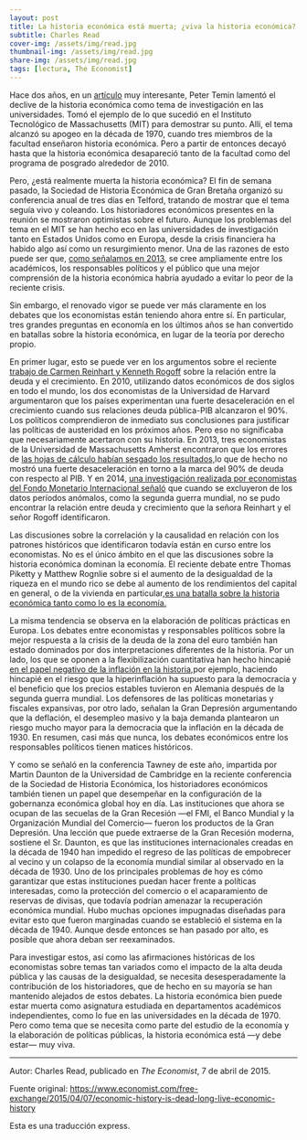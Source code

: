 ```yaml
---
layout: post
title: La historia económica está muerta; ¿viva la historia económica?
subtitle: Charles Read
cover-img: /assets/img/read.jpg
thumbnail-img: /assets/img/read.jpg
share-img: /assets/img/read.jpg
tags: [lectura, The Economist]
---
```

Hace dos años, en un [artículo](https://dspace.mit.edu/bitstream/handle/1721.1/79063/Temin13-11a.pdf?sequence=4) muy interesante, Peter Temin lamentó el declive de la historia económica como tema de investigación en las universidades. Tomó el ejemplo de lo que sucedió en el Instituto Tecnológico de Massachusetts (MIT) para demostrar su punto. Allí, el tema alcanzó su apogeo en la década de 1970, cuando tres miembros de la facultad enseñaron historia económica. Pero a partir de entonces decayó hasta que la historia económica desapareció tanto de la facultad como del programa de posgrado alrededor de 2010.

Pero, ¿está realmente muerta la historia económica? El fin de semana pasado, la Sociedad de Historia Económica de Gran Bretaña organizó su conferencia anual de tres días en Telford, tratando de mostrar que el tema seguía vivo y coleando. Los historiadores económicos presentes en la reunión se mostraron optimistas sobre el futuro. Aunque los problemas del tema en el MIT se han hecho eco en las universidades de investigación tanto en Estados Unidos como en Europa, desde la crisis financiera ha habido algo así como un resurgimiento menor. Una de las razones de esto puede ser que, [como señalamos en 2013,](https://www.economist.com/free-exchange/2013/08/23/what-was-mercantilism) se cree ampliamente entre los académicos, los responsables políticos y el público que una mejor comprensión de la historia económica habría ayudado a evitar lo peor de la reciente crisis.

Sin embargo, el renovado vigor se puede ver más claramente en los debates que los economistas están teniendo ahora entre sí. En particular, tres grandes preguntas en economía en los últimos años se han convertido en batallas sobre la historia económica, en lugar de la teoría por derecho propio.

En primer lugar, esto se puede ver en los argumentos sobre el reciente [trabajo de Carmen Reinhart y Kenneth Rogoff](https://www.eleconomista.es/firmas/noticias/4800742/05/13/Reinhart-y-Rogoff-un-error-inocente.html) sobre la relación entre la deuda y el crecimiento. En 2010, utilizando datos económicos de dos siglos en todo el mundo, los dos economistas de la Universidad de Harvard argumentaron que los países experimentan una fuerte desaceleración en el crecimiento cuando sus relaciones deuda pública-PIB alcanzaron el 90%. Los políticos comprendieron de inmediato sus conclusiones para justificar las políticas de austeridad en los próximos años. Pero eso no significaba que necesariamente acertaron con su historia. En 2013, tres economistas de la Universidad de Massachusetts Amherst encontraron que los errores de [las hojas de cálculo habían sesgado los resultados,](https://www.economist.com/finance-and-economics/2013/04/20/the-90-question)lo que de hecho no mostró una fuerte desaceleración en torno a la marca del 90% de deuda con respecto al PIB. Y en 2014, [una investigación realizada por economistas del Fondo Monetario Internacional señaló](https://www.economist.com/finance-and-economics/2014/03/01/breaking-the-threshold) que cuando se excluyeron de los datos períodos anómalos, como la segunda guerra mundial, no se pudo encontrar la relación entre deuda y crecimiento que la señora Reinhart y el señor Rogoff identificaron.

Las discusiones sobre la correlación y la causalidad en relación con los patrones históricos que identificaron todavía están en curso entre los economistas. No es el único ámbito en el que las discusiones sobre la historia económica dominan la economía. El reciente debate entre Thomas Piketty y Matthew Rognlie sobre si el aumento de la desigualdad de la riqueza en el mundo rico se debe al aumento de los rendimientos del capital en general, o de la vivienda en particular,[es una batalla sobre la historia económica tanto como lo es la economía.](https://www.economist.com/free-exchange/2015/03/25/nimbys-in-the-twenty-first-century)

La misma tendencia se observa en la elaboración de políticas prácticas en Europa. Los debates entre economistas y responsables políticos sobre la mejor respuesta a la crisis de la deuda de la zona del euro también han estado dominados por dos interpretaciones diferentes de la historia. Por un lado, los que se oponen a la flexibilización cuantitativa han hecho hincapié [en el papel negativo de la inflación en la historia,](https://www.economist.com/free-exchange/2013/11/15/germanys-hyperinflation-phobia)por ejemplo, haciendo hincapié en el riesgo que la hiperinflación ha supuesto para la democracia y el beneficio que los precios estables tuvieron en Alemania después de la segunda guerra mundial. Los defensores de las políticas monetarias y fiscales expansivas, por otro lado, señalan la Gran Depresión argumentando que la deflación, el desempleo masivo y la baja demanda plantearon un riesgo mucho mayor para la democracia que la inflación en la década de 1930. En resumen, casi más que nunca, los debates económicos entre los responsables políticos tienen matices históricos.

Y como se señaló en la conferencia Tawney de este año, impartida por Martin Daunton de la Universidad de Cambridge en la reciente conferencia de la Sociedad de Historia Económica, los historiadores económicos también tienen un papel que desempeñar en la configuración de la gobernanza económica global hoy en día. Las instituciones que ahora se ocupan de las secuelas de la Gran Recesión —el FMI, el Banco Mundial y la Organización Mundial del Comercio— fueron los productos de la Gran Depresión. Una lección que puede extraerse de la Gran Recesión moderna, sostiene el Sr. Daunton, es que las instituciones internacionales creadas en la década de 1940 han impedido el regreso de las políticas de empobrecer al vecino y un colapso de la economía mundial similar al observado en la década de 1930. Uno de los principales problemas de hoy es cómo garantizar que estas instituciones puedan hacer frente a políticas interesadas, como la protección del comercio o el acaparamiento de reservas de divisas, que todavía podrían amenazar la recuperación económica mundial. Hubo muchas opciones impugnadas diseñadas para evitar esto que fueron marginadas cuando se estableció el sistema en la década de 1940. Aunque desde entonces se han pasado por alto, es posible que ahora deban ser reexaminados.

Para investigar estos, así como las afirmaciones históricas de los economistas sobre temas tan variados como el impacto de la alta deuda pública y las causas de la desigualdad, se necesita desesperadamente la contribución de los historiadores, que de hecho en su mayoría se han mantenido alejados de estos debates. La historia económica bien puede estar muerta como asignatura estudiada en departamentos académicos independientes, como lo fue en las universidades en la década de 1970. Pero como tema que se necesita como parte del estudio de la economía y la elaboración de políticas públicas, la historia económica está —y debe estar— muy viva.

----------------------------

Autor: Charles Read, publicado en *The Economist*, 7 de abril de 2015.

Fuente original: https://www.economist.com/free-exchange/2015/04/07/economic-history-is-dead-long-live-economic-history

Esta es una traducción express.
